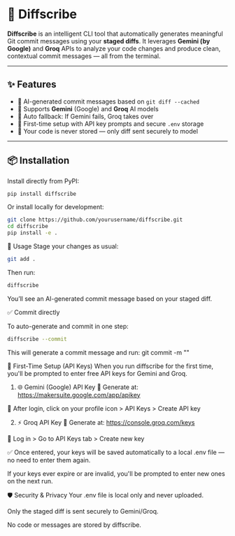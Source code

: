 # 🧠 Diffscribe

**Diffscribe** is an intelligent CLI tool that automatically generates meaningful Git commit messages using your **staged diffs**. It leverages **Gemini (by Google)** and **Groq** APIs to analyze your code changes and produce clean, contextual commit messages — all from the terminal.

---

## ✨ Features

- 📜 AI-generated commit messages based on `git diff --cached`
- 🤖 Supports **Gemini** (Google) and **Groq** AI models
- 🔁 Auto fallback: If Gemini fails, Groq takes over
- 🔐 First-time setup with API key prompts and secure `.env` storage
- 🚫 Your code is never stored — only diff sent securely to model

---

## 📦 Installation

Install directly from PyPI:

```bash
pip install diffscribe
```
Or install locally for development:

```bash
git clone https://github.com/yourusername/diffscribe.git
cd diffscribe
pip install -e .
```

🚀 Usage
Stage your changes as usual:
```bash
git add .
```
Then run:
```bash
diffscribe
```

You’ll see an AI-generated commit message based on your staged diff.

✅ Commit directly

To auto-generate and commit in one step:

```bash
diffscribe --commit
```

This will generate a commit message and run: git commit -m "<generated-message>"

🔑 First-Time Setup (API Keys)
When you run diffscribe for the first time, you'll be prompted to enter free API keys for Gemini and Groq.

1. 🌐 Gemini (Google) API Key
🔗 Generate at: https://makersuite.google.com/app/apikey

📌 After login, click on your profile icon > API Keys > Create API key

2. ⚡ Groq API Key
🔗 Generate at: https://console.groq.com/keys

📌 Log in > Go to API Keys tab > Create new key

✅ Once entered, your keys will be saved automatically to a local .env file — no need to enter them again.

If your keys ever expire or are invalid, you'll be prompted to enter new ones on the next run.

🛡️ Security & Privacy
Your .env file is local only and never uploaded.

Only the staged diff is sent securely to Gemini/Groq.

No code or messages are stored by diffscribe.

